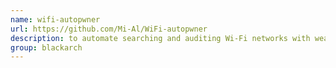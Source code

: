 ```yaml
---
name: wifi-autopwner
url: https://github.com/Mi-Al/WiFi-autopwner
description: to automate searching and auditing Wi-Fi networks with weak security. URL : https://github.com/Mi-Al/WiFi-autopwner Groups : blackarch blackarch-automation blackarch-wireless
group: blackarch
---
```

